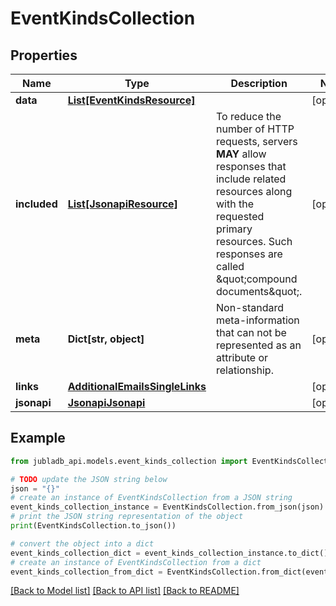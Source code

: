 # EventKindsCollection


## Properties

Name | Type | Description | Notes
------------ | ------------- | ------------- | -------------
**data** | [**List[EventKindsResource]**](EventKindsResource.md) |  | [optional] 
**included** | [**List[JsonapiResource]**](JsonapiResource.md) | To reduce the number of HTTP requests, servers **MAY** allow responses that include related resources along with the requested primary resources. Such responses are called \&quot;compound documents\&quot;. | [optional] 
**meta** | **Dict[str, object]** | Non-standard meta-information that can not be represented as an attribute or relationship. | [optional] 
**links** | [**AdditionalEmailsSingleLinks**](AdditionalEmailsSingleLinks.md) |  | [optional] 
**jsonapi** | [**JsonapiJsonapi**](JsonapiJsonapi.md) |  | [optional] 

## Example

```python
from jubladb_api.models.event_kinds_collection import EventKindsCollection

# TODO update the JSON string below
json = "{}"
# create an instance of EventKindsCollection from a JSON string
event_kinds_collection_instance = EventKindsCollection.from_json(json)
# print the JSON string representation of the object
print(EventKindsCollection.to_json())

# convert the object into a dict
event_kinds_collection_dict = event_kinds_collection_instance.to_dict()
# create an instance of EventKindsCollection from a dict
event_kinds_collection_from_dict = EventKindsCollection.from_dict(event_kinds_collection_dict)
```
[[Back to Model list]](../README.md#documentation-for-models) [[Back to API list]](../README.md#documentation-for-api-endpoints) [[Back to README]](../README.md)


